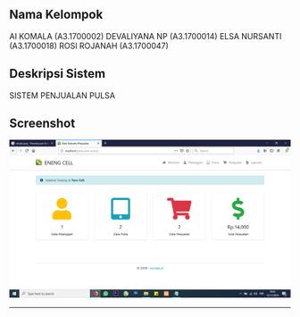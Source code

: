 ## Nama Kelompok
AI KOMALA	(A3.1700002)
DEVALIYANA NP	(A3.1700014)
ELSA NURSANTI	(A3.1700018)
ROSI ROJANAH	(A3.1700047)

## Deskripsi Sistem
SISTEM PENJUALAN PULSA

## Screenshot
![image](assets/img/SS.png)

----